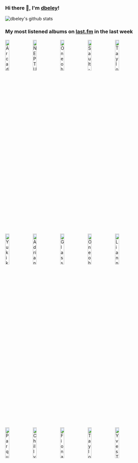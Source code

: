 ### Hi there 👋, I'm [dbeley](https://dbeley.ovh/en)!

![dbeley's github stats](https://github-readme-stats.vercel.app/api?username=dbeley)

### My most listened albums on [last.fm](https://www.last.fm/user/d_beley) in the last week

[<img src='https://lastfm.freetls.fastly.net/i/u/300x300/17afeed886cd4df7b0137ef51ced4679.png' width='16%' height='16%' alt='Arcade Fire - The Suburbs'>](https://www.last.fm/music/arcade%2bfire/the%2bsuburbs)&nbsp;
[<img src='https://lastfm.freetls.fastly.net/i/u/300x300/b4d2e2fe9895e40e9069b261ca67080f.jpg' width='16%' height='16%' alt='NEPTUNIAN MAXIMALISM - Éons'>](https://www.last.fm/music/neptunian%2bmaximalism/%25c3%2589ons)&nbsp;
[<img src='https://lastfm.freetls.fastly.net/i/u/300x300/9456797e3f95f64548b4a5eaf493fce3.png' width='16%' height='16%' alt='Oneohtrix Point Never - Magic Oneohtrix Point Never'>](https://www.last.fm/music/oneohtrix%2bpoint%2bnever/magic%2boneohtrix%2bpoint%2bnever)&nbsp;
[<img src='https://lastfm.freetls.fastly.net/i/u/300x300/03f4d70e2cfa8743c9df7e7488b38bb6.jpg' width='16%' height='16%' alt='Sault - UNTITLED (Rise)'>](https://www.last.fm/music/sault/untitled%2b%2528rise%2529)&nbsp;
[<img src='https://lastfm.freetls.fastly.net/i/u/300x300/d5c0f3796632fa8607511516523c08b0.jpg' width='16%' height='16%' alt='Taylor Swift - folklore'>](https://www.last.fm/music/taylor%2bswift/folklore)&nbsp;
<br>
[<img src='https://lastfm.freetls.fastly.net/i/u/300x300/8633ab962979f89188cbb780cf0f2308.jpg' width='16%' height='16%' alt='Yukika - 서울여자'>](https://www.last.fm/music/yukika/%25ec%2584%259c%25ec%259a%25b8%25ec%2597%25ac%25ec%259e%2590)&nbsp;
[<img src='https://lastfm.freetls.fastly.net/i/u/300x300/746436fb5abd430a4e684eaeee4f1aff.jpg' width='16%' height='16%' alt='Adrianne Lenker - songs'>](https://www.last.fm/music/adrianne%2blenker/songs)&nbsp;
[<img src='https://lastfm.freetls.fastly.net/i/u/300x300/f34ba55a817a2dd1d97668a01bb03ae8.jpg' width='16%' height='16%' alt='Glass Beach - the first glass beach album'>](https://www.last.fm/music/glass%2bbeach/the%2bfirst%2bglass%2bbeach%2balbum)&nbsp;
[<img src='https://lastfm.freetls.fastly.net/i/u/300x300/c175fff1b74c34cc0973f2d93c29bf07.jpg' width='16%' height='16%' alt='Oneohtrix Point Never - Age Of'>](https://www.last.fm/music/oneohtrix%2bpoint%2bnever/age%2bof)&nbsp;
[<img src='https://lastfm.freetls.fastly.net/i/u/300x300/837364b9e40053257ebc3f53be5ba964.jpg' width='16%' height='16%' alt='Lianne La Havas - Lianne La Havas'>](https://www.last.fm/music/lianne%2bla%2bhavas/lianne%2bla%2bhavas)&nbsp;
<br>
[<img src='https://lastfm.freetls.fastly.net/i/u/300x300/45d0cb38dca3b92a4c8d04b439f2b575.jpg' width='16%' height='16%' alt='Parquet Courts - Wide Awake!'>](https://www.last.fm/music/parquet%2bcourts/wide%2bawake%2521)&nbsp;
[<img src='https://lastfm.freetls.fastly.net/i/u/300x300/5caa19e86d8c7dc6b162aa44417fc879.jpg' width='16%' height='16%' alt='Chilly Gonzales - A very chilly christmas'>](https://www.last.fm/music/chilly%2bgonzales/a%2bvery%2bchilly%2bchristmas)&nbsp;
[<img src='https://lastfm.freetls.fastly.net/i/u/300x300/76ce066e3dd48b6aae77e27227088aa9.jpg' width='16%' height='16%' alt='Fiona Apple - Fetch the Bolt Cutters'>](https://www.last.fm/music/fiona%2bapple/fetch%2bthe%2bbolt%2bcutters)&nbsp;
[<img src='https://lastfm.freetls.fastly.net/i/u/300x300/f2f83759a50360ff954861c223a5e777.jpg' width='16%' height='16%' alt='Taylor Swift - evermore'>](https://www.last.fm/music/taylor%2bswift/evermore)&nbsp;
[<img src='https://lastfm.freetls.fastly.net/i/u/300x300/7e46e88f240553164822da1e60701809.jpg' width='16%' height='16%' alt='Yves Tumor - Heaven to a Tortured Mind'>](https://www.last.fm/music/yves%2btumor/heaven%2bto%2ba%2btortured%2bmind)&nbsp;
<br>

